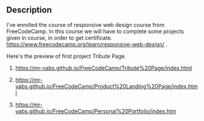 ## Description

I've enrolled the course of responsive web design course from FreeCodeCamp. In this course we will have to complete some projects given in course, in order to get certificate.
https://www.freecodecamp.org/learn/responsive-web-design/  .



Here's the preview of first project Tribute Page.

  1.  https://mr-vabs.github.io/FreeCodeCamp/Tribute%20Page/index.html

  2.  https://mr-vabs.github.io/FreeCodeCamp/Product%20Landing%20Page/index.html

  3. https://mr-vabs.github.io/FreeCodeCamp/Personal%20Portfolio/index.htm
